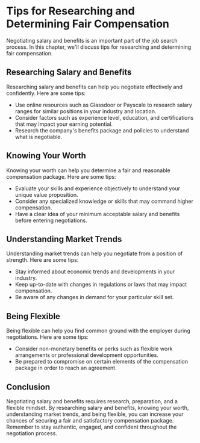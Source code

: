 Tips for Researching and Determining Fair Compensation
===================================================================================================

Negotiating salary and benefits is an important part of the job search process. In this chapter, we'll discuss tips for researching and determining fair compensation.

Researching Salary and Benefits
-------------------------------

Researching salary and benefits can help you negotiate effectively and confidently. Here are some tips:

* Use online resources such as Glassdoor or Payscale to research salary ranges for similar positions in your industry and location.
* Consider factors such as experience level, education, and certifications that may impact your earning potential.
* Research the company's benefits package and policies to understand what is negotiable.

Knowing Your Worth
------------------

Knowing your worth can help you determine a fair and reasonable compensation package. Here are some tips:

* Evaluate your skills and experience objectively to understand your unique value proposition.
* Consider any specialized knowledge or skills that may command higher compensation.
* Have a clear idea of your minimum acceptable salary and benefits before entering negotiations.

Understanding Market Trends
---------------------------

Understanding market trends can help you negotiate from a position of strength. Here are some tips:

* Stay informed about economic trends and developments in your industry.
* Keep up-to-date with changes in regulations or laws that may impact compensation.
* Be aware of any changes in demand for your particular skill set.

Being Flexible
--------------

Being flexible can help you find common ground with the employer during negotiations. Here are some tips:

* Consider non-monetary benefits or perks such as flexible work arrangements or professional development opportunities.
* Be prepared to compromise on certain elements of the compensation package in order to reach an agreement.

Conclusion
----------

Negotiating salary and benefits requires research, preparation, and a flexible mindset. By researching salary and benefits, knowing your worth, understanding market trends, and being flexible, you can increase your chances of securing a fair and satisfactory compensation package. Remember to stay authentic, engaged, and confident throughout the negotiation process.

